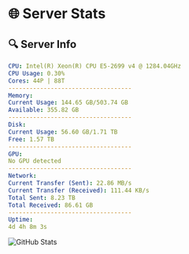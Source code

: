 # 🌐 Server Stats
## 🔍 Server Info
```yaml
CPU: Intel(R) Xeon(R) CPU E5-2699 v4 @ 1284.04GHz
CPU Usage: 0.30%
Cores: 44P | 88T
-----------------------------------
Memory:
Current Usage: 144.65 GB/503.74 GB
Available: 355.82 GB
-----------------------------------
Disk:
Current Usage: 56.60 GB/1.71 TB
Free: 1.57 TB
-----------------------------------
GPU:
No GPU detected
-----------------------------------
Network:
Current Transfer (Sent): 22.86 MB/s
Current Transfer (Received): 111.44 KB/s
Total Sent: 8.23 TB
Total Received: 86.61 GB
-----------------------------------
Uptime:
4d 4h 8m 3s
```
![GitHub Stats](https://img.shields.io/badge/Updated-2025-03-12_01:30:52-blue)